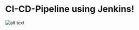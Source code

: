 # CI-CD-Pipeline using Jenkins!
![alt text](https://github.com/sumyak/CI-CD-Pipeline/blob/master/SS/Screenshot%20(365).png?raw=true)
